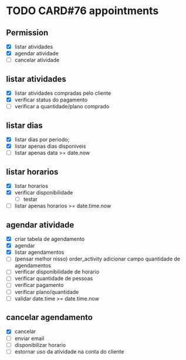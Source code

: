 # TODO CARD#76 appointments

## Permission

- [x] listar atividades
- [x] agendar atividade
- [ ] cancelar atividade

## listar atividades

- [x] listar atividades compradas pelo cliente
- [x] verificar status do pagamento
- [ ] verificar a quantidade/plano comprado

## listar dias

- [x] listar dias por periodo;
- [x] listar apenas dias disponiveis
- [ ] listar apenas data >= date.now

## listar horarios

- [x] listar horarios
- [x] verificar disponibilidade
  - [ ] testar
- [ ] listar apenas horarios >= date.time.now

## agendar atividade

- [x] criar tabela de agendamento
- [x] agendar
- [x] listar agendamentos
- [ ] (pensar melhor nisso) order_activity adicionar campo quantidade de agendamentos
- [ ] verificar disponibilidade de horario
- [ ] verificar quantidade de pessoas
- [ ] verificar pagamento
- [ ] verificar plano/quantidade
- [ ] validar date.time >= date.time.now

## cancelar agendamento

- [x] cancelar
- [ ] enviar email
- [ ] disponibilizar horario
- [ ] estornar uso da atividade na conta do cliente
